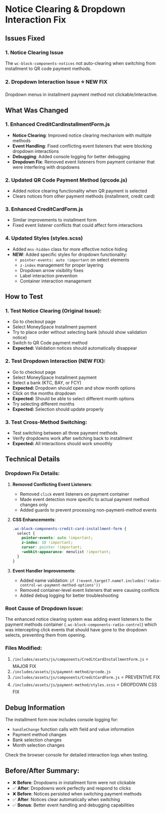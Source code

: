 # Notice Clearing & Dropdown Interaction Fix

## Issues Fixed

### 1. Notice Clearing Issue
The `wc-block-components-notices` not auto-clearing when switching from installment to QR code payment methods.

### 2. Dropdown Interaction Issue ⭐ NEW FIX
Dropdown menus in installment payment method not clickable/interactive.

## What Was Changed

### 1. Enhanced CreditCardInstallmentForm.js
- **Notice Clearing**: Improved notice clearing mechanism with multiple methods
- **Event Handling**: Fixed conflicting event listeners that were blocking dropdown interactions
- **Debugging**: Added console logging for better debugging
- **Dropdown Fix**: Removed event listeners from payment container that were interfering with dropdowns

### 2. Updated QR Code Payment Method (qrcode.js)
- Added notice clearing functionality when QR payment is selected
- Clears notices from other payment methods (installment, credit card)

### 3. Enhanced CreditCardForm.js
- Similar improvements to installment form
- Fixed event listener conflicts that could affect form interactions

### 4. Updated Styles (styles.scss)
- Added `mns-hidden` class for more effective notice hiding
- **NEW**: Added specific styles for dropdown functionality:
  - `pointer-events: auto !important` on select elements
  - `z-index` management for proper layering
  - Dropdown arrow visibility fixes
  - Label interaction prevention
  - Container interaction management

## How to Test

### 1. **Test Notice Clearing (Original Issue):**
   - Go to checkout page
   - Select MoneySpace Installment payment
   - Try to place order without selecting bank (should show validation notice)
   - Switch to QR Code payment method
   - **Expected:** Validation notices should automatically disappear

### 2. **Test Dropdown Interaction (NEW FIX):**
   - Go to checkout page
   - Select MoneySpace Installment payment
   - Select a bank (KTC, BAY, or FCY)
   - **Expected:** Dropdown should open and show month options
   - Click on the months dropdown
   - **Expected:** Should be able to select different month options
   - Try selecting different months
   - **Expected:** Selection should update properly

### 3. **Test Cross-Method Switching:**
   - Test switching between all three payment methods
   - Verify dropdowns work after switching back to installment
   - **Expected:** All interactions should work smoothly

## Technical Details

### Dropdown Fix Details:
1. **Removed Conflicting Event Listeners**: 
   - Removed `click` event listeners on payment container
   - Made event detection more specific to actual payment method changes only
   - Added guards to prevent processing non-payment-method events

2. **CSS Enhancements**:
   ```scss
   .wc-block-components-credit-card-installment-form {
     select {
       pointer-events: auto !important;
       z-index: 10 !important;
       cursor: pointer !important;
       -webkit-appearance: menulist !important;
     }
   }
   ```

3. **Event Handler Improvements**:
   - Added name validation: `if (!event.target?.name?.includes('radio-control-wc-payment-method-options'))`
   - Removed container-level event listeners that were causing conflicts
   - Added debug logging for better troubleshooting

### Root Cause of Dropdown Issue:
The enhanced notice clearing system was adding event listeners to the payment methods container (`.wc-block-components-radio-control`) which was intercepting click events that should have gone to the dropdown selects, preventing them from opening.

### Files Modified:
1. `/includes/assets/js/components/CreditCardInstallmentForm.js` ⭐ MAJOR FIX
2. `/includes/assets/js/payment-method/qrcode.js`
3. `/includes/assets/js/components/CreditCardForm.js` ⭐ PREVENTIVE FIX
4. `/includes/assets/js/payment-method/styles.scss` ⭐ DROPDOWN CSS FIX

## Debug Information
The installment form now includes console logging for:
- `handleChange` function calls with field and value information
- Payment method changes
- Bank selection changes
- Month selection changes

Check the browser console for detailed interaction logs when testing.

## Before/After Summary:
- ❌ **Before**: Dropdowns in installment form were not clickable
- ✅ **After**: Dropdowns work perfectly and respond to clicks
- ❌ **Before**: Notices persisted when switching payment methods  
- ✅ **After**: Notices clear automatically when switching
- ✅ **Bonus**: Better event handling and debugging capabilities
